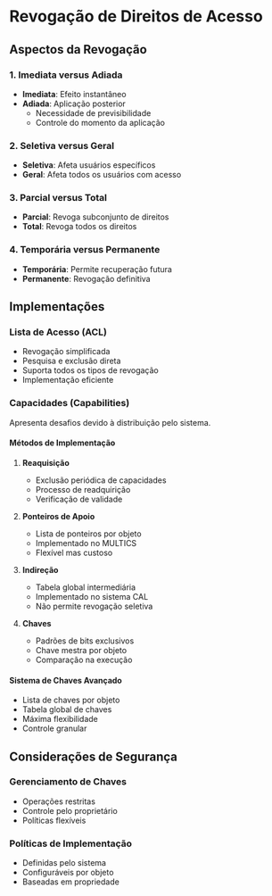 # Revogação de Direitos de Acesso

## Aspectos da Revogação

### 1. Imediata versus Adiada
- **Imediata**: Efeito instantâneo
- **Adiada**: Aplicação posterior
  - Necessidade de previsibilidade
  - Controle do momento da aplicação

### 2. Seletiva versus Geral
- **Seletiva**: Afeta usuários específicos
- **Geral**: Afeta todos os usuários com acesso

### 3. Parcial versus Total
- **Parcial**: Revoga subconjunto de direitos
- **Total**: Revoga todos os direitos

### 4. Temporária versus Permanente
- **Temporária**: Permite recuperação futura
- **Permanente**: Revogação definitiva

## Implementações

### Lista de Acesso (ACL)
- Revogação simplificada
- Pesquisa e exclusão direta
- Suporta todos os tipos de revogação
- Implementação eficiente

### Capacidades (Capabilities)
Apresenta desafios devido à distribuição pelo sistema.

#### Métodos de Implementação

1. **Reaquisição**
   - Exclusão periódica de capacidades
   - Processo de readquirição
   - Verificação de validade

2. **Ponteiros de Apoio**
   - Lista de ponteiros por objeto
   - Implementado no MULTICS
   - Flexível mas custoso

3. **Indireção**
   - Tabela global intermediária
   - Implementado no sistema CAL
   - Não permite revogação seletiva

4. **Chaves**
   - Padrões de bits exclusivos
   - Chave mestra por objeto
   - Comparação na execução

#### Sistema de Chaves Avançado
- Lista de chaves por objeto
- Tabela global de chaves
- Máxima flexibilidade
- Controle granular

## Considerações de Segurança

### Gerenciamento de Chaves
- Operações restritas
- Controle pelo proprietário
- Políticas flexíveis

### Políticas de Implementação
- Definidas pelo sistema
- Configuráveis por objeto
- Baseadas em propriedade